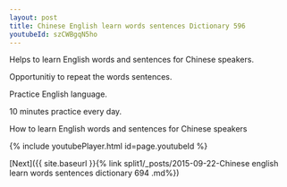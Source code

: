 ```yaml
---
layout: post
title: Chinese English learn words sentences Dictionary 596 
youtubeId: szCWBgqN5ho
---
```

 
 
Helps to learn English words and sentences for Chinese speakers.

Opportunitiy to repeat the words sentences. 

Practice English language. 
 
10 minutes practice every day. 
 
How to learn English words and sentences for Chinese speakers 
 
{% include youtubePlayer.html id=page.youtubeId %}
 
 
[Next]({{ site.baseurl }}{% link  split1/_posts/2015-09-22-Chinese english learn words sentences dictionary 694 .md%})
 
